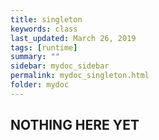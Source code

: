 ```yaml
---
title: singleton
keywords: class
last_updated: March 26, 2019
tags: [runtime]
summary: ""
sidebar: mydoc_sidebar
permalink: mydoc_singleton.html
folder: mydoc
---
```


## NOTHING HERE YET

